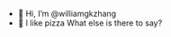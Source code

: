 - 👋 Hi, I’m @williamgkzhang
- 🍕 I like pizza
What else is there to say?

<!---
williamgkzhang/williamgkzhang is a ✨ special ✨ repository because its `README.md` (this file) appears on your GitHub profile.
You can click the Preview link to take a look at your changes.
--->
